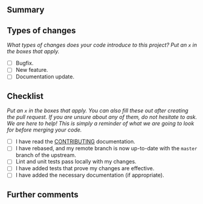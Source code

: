 <!-- Thanks for submitting a pull request! We appreciate you spending the time to work on these changes. Please provide enough information so that others can review your pull request. These fields below are mandatory. -->

## Summary

<!-- Describe the big picture of your changes here to communicate to the maintainers why we should accept this pull request. If it fixes a bug or resolves a feature request, be sure to link to that issue. -->

## Types of changes

_What types of changes does your code introduce to this project? Put an `x` in the boxes that apply._

- [ ] Bugfix.
- [ ] New feature.
- [ ] Documentation update.

## Checklist

_Put an `x` in the boxes that apply. You can also fill these out after creating the pull request. If you are unsure about any of them, do not hesitate to ask. We are here to help! This is simply a reminder of what we are going to look for before merging your code._

- [ ] I have read the [CONTRIBUTING](../CONTRIBUTING.md) documentation.
- [ ] I have rebased, and my remote branch is now up-to-date with the `master` branch of the upstream.
- [ ] Lint and unit tests pass locally with my changes.
- [ ] I have added tests that prove my changes are effective.
- [ ] I have added the necessary documentation (if appropriate).

## Further comments

<!-- If this is a relatively large or complex change, kick off the discussion by explaining why you chose the solution you did and what alternatives you considered, ... -->
